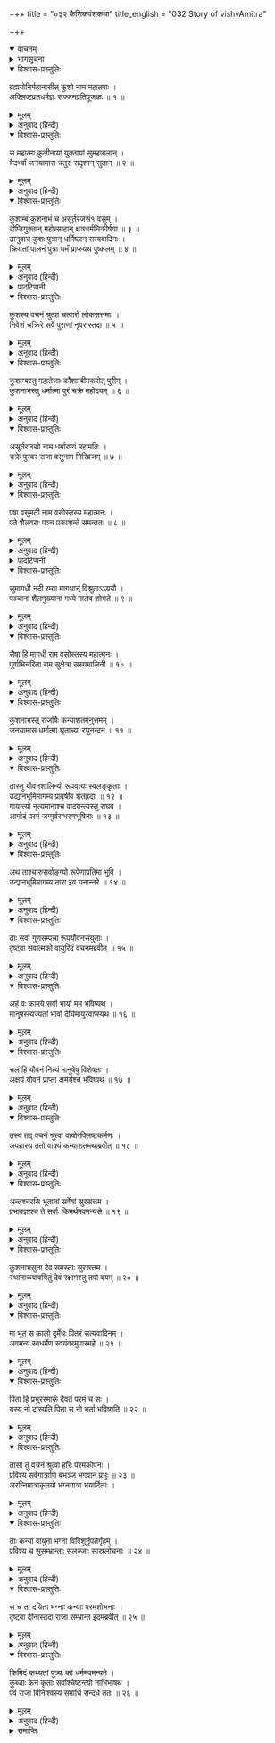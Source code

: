 +++
title = "०३२ कैशिकवंशकथा"
title_english = "032 Story of vishvAmitra"

+++
<details open><summary>वाचनम्</summary>
<div caption="श्रीराम-हरिसीताराममूर्ति-घनपाठिभ्यां वचनम्" class="audioEmbed" src="https://archive.org/download/Ramayana-recitation-Sriram-harisItArAmamUrti-Ghanapaati-v2/Kanda_1/Kanda_1_BK-032-Koushika_Vamsha_Katha.mp3"></div>
</details>

<details><summary>भागसूचना</summary>

32. ब्रह्मपुत्र कुशके चार पुत्रोंका वर्णन, शोणभद्र-तटवर्ती प्रदेशको वसुकी भूमि बताना, कुशनाभकी सौ कन्याओंका वायुके कोपसे ‘कुब्जा’ होना
</details>

<details open><summary>विश्वास-प्रस्तुतिः</summary>

ब्रह्मयोनिर्महानासीत् कुशो नाम महातपाः ।  
अक्लिष्टव्रतधर्मज्ञः सज्जनप्रतिपूजकः ॥ १ ॥
</details>

<details><summary>मूलम्</summary>

ब्रह्मयोनिर्महानासीत् कुशो नाम महातपाः ।  
अक्लिष्टव्रतधर्मज्ञः सज्जनप्रतिपूजकः ॥ १ ॥
</details>

<details><summary>अनुवाद (हिन्दी)</summary>

(विश्वामित्रजी कहते हैं—) श्रीराम! पूर्वकालमें कुश नामसे प्रसिद्ध एक महातपस्वी राजा हो गये हैं । वे साक्षात् ब्रह्माजीके पुत्र थे । उनका प्रत्येक व्रत एवं संकल्प बिना किसी क्लेश या कठिनाईके ही पूर्ण होता था । वे धर्मके ज्ञाता, सत्पुरुषोंका आदर करनेवाले और महान् थे ॥ १ ॥
</details>

<details open><summary>विश्वास-प्रस्तुतिः</summary>

स महात्मा कुलीनायां युक्तायां सुमहाबलान् ।  
वैदर्भ्यां जनयामास चतुरः सदृशान् सुतान् ॥ २ ॥
</details>

<details><summary>मूलम्</summary>

स महात्मा कुलीनायां युक्तायां सुमहाबलान् ।  
वैदर्भ्यां जनयामास चतुरः सदृशान् सुतान् ॥ २ ॥
</details>

<details><summary>अनुवाद (हिन्दी)</summary>

उत्तम कुलमें उत्पन्न विदर्भदेशकी राजकुमारी उनकी पत्नी थी । उसके गर्भसे उन महात्मा नरेशने चार पुत्र उत्पन्न किये, जो उन्हींके समान थे ॥ २ ॥
</details>

<details open><summary>विश्वास-प्रस्तुतिः</summary>

कुशाम्बं कुशनाभं च असूर्तरजसं१ वसुम् ।  
दीप्तियुक्तान् महोत्साहान् क्षत्रधर्मचिकीर्षया ॥ ३ ॥  
तानुवाच कुशः पुत्रान् धर्मिष्ठान् सत्यवादिनः ।  
क्रियतां पालनं पुत्रा धर्मं प्राप्स्यथ पुष्कलम् ॥ ४ ॥
</details>

<details><summary>मूलम्</summary>

कुशाम्बं कुशनाभं च असूर्तरजसं१ वसुम् ।  
दीप्तियुक्तान् महोत्साहान् क्षत्रधर्मचिकीर्षया ॥ ३ ॥  
तानुवाच कुशः पुत्रान् धर्मिष्ठान् सत्यवादिनः ।  
क्रियतां पालनं पुत्रा धर्मं प्राप्स्यथ पुष्कलम् ॥ ४ ॥
</details>

<details><summary>अनुवाद (हिन्दी)</summary>

उनके नाम इस प्रकार हैं—कुशाम्ब, कुशनाभ, असूर्तरजस२ तथा वसु । ये सब-के-सब तेजस्वी तथा महान् उत्साही थे । राजा कुशने ‘प्रजारक्षणरूप’ क्षत्रिय-धर्मके पालनकी इच्छासे अपने उन धर्मिष्ठ तथा सत्यवादी पुत्रोंसे कहा—‘पुत्रो! प्रजाका पालन करो, इससे तुम्हें धर्मका पूरा-पूरा फल प्राप्त होगा’ ॥ ३-४ ॥
</details>

<details><summary>पादटिप्पनी</summary>

१. रामायणशिरोमणि नामक व्याख्याके निर्माताने ‘अमूर्तिरजसम्’ पाठ माना है । महाभारतके अनुसार इनका नाम ‘अमूर्तरयस्’ या ‘अमूर्तरया’ था (वन ९५ ।१७) । यहाँ इनके द्वारा धर्मारण्य नामक नगर बसानेका उल्लेख है । यह नगर धर्मारण्य नामक तीर्थभूत वनमें था । यह वन गयाके आस-पासका ही प्रदेश है । अमूर्तरयाके पुत्र गयने ही गया नामक नगर बसाया था । अतः धर्मारण्य और गयाकी एकता सिद्ध होती है । महाभारत वनपर्व (८४ ।८५) में गयाके ब्रह्मसरोवरको धर्मारण्यसे सुशोभित बताया गया है । (वन० ८२ ।४७) धर्मारण्यमें पितृ-पूजनकी महत्ता बतायी गयी है ।
</details>

<details open><summary>विश्वास-प्रस्तुतिः</summary>

कुशस्य वचनं श्रुत्वा चत्वारो लोकसत्तमाः ।  
निवेशं चक्रिरे सर्वे पुराणां नृवरास्तदा ॥ ५ ॥
</details>

<details><summary>मूलम्</summary>

कुशस्य वचनं श्रुत्वा चत्वारो लोकसत्तमाः ।  
निवेशं चक्रिरे सर्वे पुराणां नृवरास्तदा ॥ ५ ॥
</details>

<details><summary>अनुवाद (हिन्दी)</summary>

अपने पिता महाराज कुशकी यह बात सुनकर उन चारों लोकशिरोमणि नरश्रेष्ठ राजकुमारोंने उस समय अपने-अपने लिये पृथक्-पृथक् नगर निर्माण कराया ॥ ५ ॥
</details>

<details open><summary>विश्वास-प्रस्तुतिः</summary>

कुशाम्बस्तु महातेजाः कौशाम्बीमकरोत् पुरीम् ।  
कुशनाभस्तु धर्मात्मा पुरं चक्रे महोदयम् ॥ ६ ॥
</details>

<details><summary>मूलम्</summary>

कुशाम्बस्तु महातेजाः कौशाम्बीमकरोत् पुरीम् ।  
कुशनाभस्तु धर्मात्मा पुरं चक्रे महोदयम् ॥ ६ ॥
</details>

<details><summary>अनुवाद (हिन्दी)</summary>

महातेजस्वी कुशाम्बने ‘कौशाम्बी’ पुरी बसायी (जिसे आजकल ‘कोसम’ कहते हैं) । धर्मात्मा कुशनाभने ‘महोदय’ नामक नगरका निर्माण कराया ॥ ६ ॥
</details>

<details open><summary>विश्वास-प्रस्तुतिः</summary>

असूर्तरजसो नाम धर्मारण्यं महामतिः ।  
चक्रे पुरवरं राजा वसुनाम गिरिव्रजम् ॥ ७ ॥
</details>

<details><summary>मूलम्</summary>

असूर्तरजसो नाम धर्मारण्यं महामतिः ।  
चक्रे पुरवरं राजा वसुनाम गिरिव्रजम् ॥ ७ ॥
</details>

<details><summary>अनुवाद (हिन्दी)</summary>

परम बुद्धिमान् असूर्तरजसने ‘धर्मारण्य’ नामक एक श्रेष्ठ नगर बसाया तथा राजा वसुने ‘गिरिव्रज’ नगरकी स्थापना की ॥ ७ ॥
</details>

<details open><summary>विश्वास-प्रस्तुतिः</summary>

एषा वसुमती नाम वसोस्तस्य महात्मनः ।  
एते शैलवराः पञ्च प्रकाशन्ते समन्ततः ॥ ८ ॥
</details>

<details><summary>मूलम्</summary>

एषा वसुमती नाम वसोस्तस्य महात्मनः ।  
एते शैलवराः पञ्च प्रकाशन्ते समन्ततः ॥ ८ ॥
</details>

<details><summary>अनुवाद (हिन्दी)</summary>

महात्मा वसुकी यह ‘गिरिव्रज’ नामक राजधानी वसुमतीके नामसे प्रसिद्ध हुई । इसके चारों ओर ये पाँच श्रेष्ठ पर्वत सुशोभित होते हैं* ॥ ८ ॥
</details>

<details><summary>पादटिप्पनी</summary>

* महाभारत सभापर्व (२१ । १—१०) में इन पाँचों पर्वतोंके नाम इस प्रकार वर्णित हैं—(१) विपुल, (२) वराह, (३) वृषभ (ऋषभ), (४) ऋषिगिरि (मातङ्ग) तथा (५) चैत्यक ।
</details>

<details open><summary>विश्वास-प्रस्तुतिः</summary>

सुमागधी नदी रम्या मागधान् विश्रुताऽऽययौ ।  
पञ्चानां शैलमुख्यानां मध्ये मालेव शोभते ॥ ९ ॥
</details>

<details><summary>मूलम्</summary>

सुमागधी नदी रम्या मागधान् विश्रुताऽऽययौ ।  
पञ्चानां शैलमुख्यानां मध्ये मालेव शोभते ॥ ९ ॥
</details>

<details><summary>अनुवाद (हिन्दी)</summary>

यह रमणीय (सोन) नदी दक्षिण-पश्चिमकी ओरसे बहती हुई मगध देशमें आयी है, इसलिये यहाँ ‘सुमागधी’ नामसे विख्यात हुई है । यह इन पाँच श्रेष्ठ पर्वतोंके बीचमें मालाकी भाँति सुशोभित हो रही है ॥ ९ ॥
</details>

<details open><summary>विश्वास-प्रस्तुतिः</summary>

सैषा हि मागधी राम वसोस्तस्य महात्मनः ।  
पूर्वाभिचरिता राम सुक्षेत्रा सस्यमालिनी ॥ १० ॥
</details>

<details><summary>मूलम्</summary>

सैषा हि मागधी राम वसोस्तस्य महात्मनः ।  
पूर्वाभिचरिता राम सुक्षेत्रा सस्यमालिनी ॥ १० ॥
</details>

<details><summary>अनुवाद (हिन्दी)</summary>

श्रीराम! इस प्रकार ‘मागधी’ नामसे प्रसिद्ध हुई यह सोन नदी पूर्वोक्त महात्मा वसुसे सम्बन्ध रखती है । रघुनन्दन! यह दक्षिण-पश्चिमसे आकर पूर्वोत्तर दिशाकी ओर प्रवाहित हुई है । इसके दोनों तटोंपर सुन्दर क्षेत्र (उपजाऊ खेत) हैं, अतः यह सदा सस्य-मालाओंसे अलंकृत (हरी-भरी खेतीसे सुशोभित) रहती है ॥ १० ॥
</details>

<details open><summary>विश्वास-प्रस्तुतिः</summary>

कुशनाभस्तु राजर्षिः कन्याशतमनुत्तमम् ।  
जनयामास धर्मात्मा घृताच्यां रघुनन्दन ॥ ११ ॥
</details>

<details><summary>मूलम्</summary>

कुशनाभस्तु राजर्षिः कन्याशतमनुत्तमम् ।  
जनयामास धर्मात्मा घृताच्यां रघुनन्दन ॥ ११ ॥
</details>

<details><summary>अनुवाद (हिन्दी)</summary>

रघुकुलको आनन्दित करनेवाले श्रीराम! धर्मात्मा राजर्षि कुशनाभने घृताची अप्सराके गर्भसे परम उत्तम सौ कन्याओंको जन्म दिया ॥ ११ ॥
</details>

<details open><summary>विश्वास-प्रस्तुतिः</summary>

तास्तु यौवनशालिन्यो रूपवत्यः स्वलङ्कृताः ।  
उद्यानभूमिमागम्य प्रावृषीव शतह्रदाः ॥ १२ ॥  
गायन्त्यो नृत्यमानाश्च वादयन्त्यस्तु राघव ।  
आमोदं परमं जग्मुर्वराभरणभूषिताः ॥ १३ ॥
</details>

<details><summary>मूलम्</summary>

तास्तु यौवनशालिन्यो रूपवत्यः स्वलङ्कृताः ।  
उद्यानभूमिमागम्य प्रावृषीव शतह्रदाः ॥ १२ ॥  
गायन्त्यो नृत्यमानाश्च वादयन्त्यस्तु राघव ।  
आमोदं परमं जग्मुर्वराभरणभूषिताः ॥ १३ ॥
</details>

<details><summary>अनुवाद (हिन्दी)</summary>

वे सब-की-सब सुन्दर रूप-लावण्यसे सुशोभित थीं । धीरे-धीरे युवावस्थाने आकर उनके सौन्दर्यको और भी बढ़ा दिया । रघुवीर! एक दिन वस्त्र और आभूषणोंसे विभूषित हो वे सभी राजकन्याएँ उद्यान-भूमिमें आकर वर्षाऋतुमें प्रकाशित होनेवाली विद्युन्मालाओंकी भाँति शोभा पाने लगीं । सुन्दर अलंकारोंसे अलंकृत हुई वे अंगनाएँ गाती, बजाती और नृत्य करती हुई वहाँ परम आमोद-प्रमोदमें मग्न हो गयीं ॥ १२-१३ ॥
</details>

<details open><summary>विश्वास-प्रस्तुतिः</summary>

अथ ताश्चारुसर्वाङ्ग्यो रूपेणाप्रतिमा भुवि ।  
उद्यानभूमिमागम्य तारा इव घनान्तरे ॥ १४ ॥
</details>

<details><summary>मूलम्</summary>

अथ ताश्चारुसर्वाङ्ग्यो रूपेणाप्रतिमा भुवि ।  
उद्यानभूमिमागम्य तारा इव घनान्तरे ॥ १४ ॥
</details>

<details><summary>अनुवाद (हिन्दी)</summary>

उनके सभी अंग बड़े मनोहर थे । इस भूतलपर उनके रूप-सौन्दर्यकी कहीं भी तुलना नहीं थी । उस उद्यानमें आकर वे बादलोंके ओटमें कुछ-कुछ छिपी हुई तारिकाओंके समान शोभा पा रही थीं ॥ १४ ॥
</details>

<details open><summary>विश्वास-प्रस्तुतिः</summary>

ताः सर्वा गुणसम्पन्ना रूपयौवनसंयुताः ।  
दृष्ट्वा सर्वात्मको वायुरिदं वचनमब्रवीत् ॥ १५ ॥
</details>

<details><summary>मूलम्</summary>

ताः सर्वा गुणसम्पन्ना रूपयौवनसंयुताः ।  
दृष्ट्वा सर्वात्मको वायुरिदं वचनमब्रवीत् ॥ १५ ॥
</details>

<details><summary>अनुवाद (हिन्दी)</summary>

उस समय उत्तम गुणोंसे सम्पन्न तथा रूप और यौवनसे सुशोभित उन सब राजकन्याओंको देखकर सर्वस्वरूप वायु देवताने उनसे इस प्रकार कहा— ॥
</details>

<details open><summary>विश्वास-प्रस्तुतिः</summary>

अहं वः कामये सर्वा भार्या मम भविष्यथ ।  
मानुषस्त्यज्यतां भावो दीर्घमायुरवाप्स्यथ ॥ १६ ॥
</details>

<details><summary>मूलम्</summary>

अहं वः कामये सर्वा भार्या मम भविष्यथ ।  
मानुषस्त्यज्यतां भावो दीर्घमायुरवाप्स्यथ ॥ १६ ॥
</details>

<details><summary>अनुवाद (हिन्दी)</summary>

‘सुन्दरियो! मैं तुम सबको अपनी प्रेयसीके रूपमें प्राप्त करना चाहता हूँ । तुम सब मेरी भार्याएँ बनोगी । अब मनुष्यभावका त्याग करो और मुझे अंगीकार करके देवांगनाओंकी भाँति दीर्घ आयु प्राप्त कर लो ॥
</details>

<details open><summary>विश्वास-प्रस्तुतिः</summary>

चलं हि यौवनं नित्यं मानुषेषु विशेषतः ।  
अक्षयं यौवनं प्राप्ता अमर्यश्च भविष्यथ ॥ १७ ॥
</details>

<details><summary>मूलम्</summary>

चलं हि यौवनं नित्यं मानुषेषु विशेषतः ।  
अक्षयं यौवनं प्राप्ता अमर्यश्च भविष्यथ ॥ १७ ॥
</details>

<details><summary>अनुवाद (हिन्दी)</summary>

‘विशेषतः मानव-शरीरमें जवानी कभी स्थिर नहीं रहती—प्रतिक्षण क्षीण होती जाती है । मेरे साथ सम्बन्ध हो जानेपर तुमलोग अक्षय यौवन प्राप्त करके अमर हो जाओगी’ ॥ १७ ॥
</details>

<details open><summary>विश्वास-प्रस्तुतिः</summary>

तस्य तद् वचनं श्रुत्वा वायोरक्लिष्टकर्मणः ।  
अपहास्य ततो वाक्यं कन्याशतमथाब्रवीत् ॥ १८ ॥
</details>

<details><summary>मूलम्</summary>

तस्य तद् वचनं श्रुत्वा वायोरक्लिष्टकर्मणः ।  
अपहास्य ततो वाक्यं कन्याशतमथाब्रवीत् ॥ १८ ॥
</details>

<details><summary>अनुवाद (हिन्दी)</summary>

अनायास ही महान् कर्म करनेवाले वायुदेवका यह कथन सुनकर वे सौ कन्याएँ अवहेलनापूर्वक हँसकर बोलीं— ॥ १८ ॥
</details>

<details open><summary>विश्वास-प्रस्तुतिः</summary>

अन्तश्चरसि भूतानां सर्वेषां सुरसत्तम ।  
प्रभावज्ञाश्च ते सर्वाः किमर्थमवमन्यसे ॥ १९ ॥
</details>

<details><summary>मूलम्</summary>

अन्तश्चरसि भूतानां सर्वेषां सुरसत्तम ।  
प्रभावज्ञाश्च ते सर्वाः किमर्थमवमन्यसे ॥ १९ ॥
</details>

<details><summary>अनुवाद (हिन्दी)</summary>

‘सुरश्रेष्ठ! आप प्राणवायुके रूपमें समस्त प्राणियोंके भीतर विचरते हैं (अतः सबके मनकी बातें जानते हैं; आपको यह मालूम होगा कि हमारे मनमें आपके प्रति कोई आकर्षण नहीं है) । हम सब बहिनें आपके अनुपम प्रभावको भी जानती हैं (तो भी हमारा आपके प्रति अनुराग नहीं है); ऐसी दशामें यह अनुचित प्रस्ताव करके आप हमारा अपमान किसलिये कर रहे हैं? ॥ १९ ॥
</details>

<details open><summary>विश्वास-प्रस्तुतिः</summary>

कुशनाभसुता देव समस्ताः सुरसत्तम ।  
स्थानाच्च्यावयितुं देवं रक्षामस्तु तपो वयम् ॥ २० ॥
</details>

<details><summary>मूलम्</summary>

कुशनाभसुता देव समस्ताः सुरसत्तम ।  
स्थानाच्च्यावयितुं देवं रक्षामस्तु तपो वयम् ॥ २० ॥
</details>

<details><summary>अनुवाद (हिन्दी)</summary>

‘देव! देवशिरोमणे! हम सब-की-सब राजर्षि कुशनाभकी कन्याएँ हैं । देवता होनेपर भी आपको शाप देकर वायुपदसे भ्रष्ट कर सकती हैं, किंतु ऐसा करना नहीं चाहतीं; क्योंकि हम अपने तपको सुरक्षित रखती हैं ॥ २० ॥
</details>

<details open><summary>विश्वास-प्रस्तुतिः</summary>

मा भूत् स कालो दुर्मेधः पितरं सत्यवादिनम् ।  
अवमन्य स्वधर्मेण स्वयंवरमुपास्महे ॥ २१ ॥
</details>

<details><summary>मूलम्</summary>

मा भूत् स कालो दुर्मेधः पितरं सत्यवादिनम् ।  
अवमन्य स्वधर्मेण स्वयंवरमुपास्महे ॥ २१ ॥
</details>

<details><summary>अनुवाद (हिन्दी)</summary>

‘दुर्मते! वह समय कभी न आवे, जब कि हम अपने सत्यवादी पिताकी अवहेलना करके कामवश या अत्यन्त अधर्मपूर्वक स्वयं ही वर ढूँढ़ने लगें ॥ २१ ॥
</details>

<details open><summary>विश्वास-प्रस्तुतिः</summary>

पिता हि प्रभुरस्माकं दैवतं परमं च सः ।  
यस्य नो दास्यति पिता स नो भर्ता भविष्यति ॥ २२ ॥
</details>

<details><summary>मूलम्</summary>

पिता हि प्रभुरस्माकं दैवतं परमं च सः ।  
यस्य नो दास्यति पिता स नो भर्ता भविष्यति ॥ २२ ॥
</details>

<details><summary>अनुवाद (हिन्दी)</summary>

‘हमलोगोंपर हमारे पिताजीका प्रभुत्व है, वे हमारे लिये सर्वश्रेष्ठ देवता हैं । पिताजी हमें जिसके हाथमें दे देंगे, वही हमारा पति होगा’ ॥ २२ ॥
</details>

<details open><summary>विश्वास-प्रस्तुतिः</summary>

तासां तु वचनं श्रुत्वा हरिः परमकोपनः ।  
प्रविश्य सर्वगात्राणि बभञ्ज भगवान् प्रभुः ॥ २३ ॥  
अरत्निमात्राकृतयो भग्नगात्रा भयार्दिताः ।
</details>

<details><summary>मूलम्</summary>

तासां तु वचनं श्रुत्वा हरिः परमकोपनः ।  
प्रविश्य सर्वगात्राणि बभञ्ज भगवान् प्रभुः ॥ २३ ॥  
अरत्निमात्राकृतयो भग्नगात्रा भयार्दिताः ।
</details>

<details><summary>अनुवाद (हिन्दी)</summary>

उनकी यह बात सुनकर वायुदेव अत्यन्त कुपित हो उठे । उन ऐश्वर्यशाली प्रभुने उनके भीतर प्रविष्टहो सब अंगोंको मोड़कर टेढ़ा कर दिया । शरीर मुड़ जानेके कारण वे कुबड़ी हो गयीं । उनकी आकृति मुट्ठी बँधे हुए एक हाथके बराबर हो गयी । वे भयसे व्याकुल हो उठीं ॥ २३ १/२ ॥
</details>

<details open><summary>विश्वास-प्रस्तुतिः</summary>

ताः कन्या वायुना भग्ना विविशुर्नृपतेर्गृहम् ।  
प्रविश्य च सुसम्भ्रान्ताः सलज्जाः सास्रलोचनाः ॥ २४ ॥
</details>

<details><summary>मूलम्</summary>

ताः कन्या वायुना भग्ना विविशुर्नृपतेर्गृहम् ।  
प्रविश्य च सुसम्भ्रान्ताः सलज्जाः सास्रलोचनाः ॥ २४ ॥
</details>

<details><summary>अनुवाद (हिन्दी)</summary>

वायुदेवके द्वारा कुबड़ी की हुई उन कन्याओंने राजभवनमें प्रवेश किया । प्रवेश करके वे लज्जित और उद्विग्न हो गयीं । उनके नेत्रोंसे आँसुओंकी धाराएँ बहने लगीं ॥ २४ ॥
</details>

<details open><summary>विश्वास-प्रस्तुतिः</summary>

स च ता दयिता भग्नाः कन्याः परमशोभनाः ।  
दृष्ट्वा दीनास्तदा राजा सम्भ्रान्त इदमब्रवीत् ॥ २५ ॥
</details>

<details><summary>मूलम्</summary>

स च ता दयिता भग्नाः कन्याः परमशोभनाः ।  
दृष्ट्वा दीनास्तदा राजा सम्भ्रान्त इदमब्रवीत् ॥ २५ ॥
</details>

<details><summary>अनुवाद (हिन्दी)</summary>

अपनी परम सुन्दरी प्यारी पुत्रियोंको कुब्जताके कारण अत्यन्त दयनीय दशामें पड़ी देख राजा कुशनाभ घबरा गये और इस प्रकार बोले— ॥ २५ ॥
</details>

<details open><summary>विश्वास-प्रस्तुतिः</summary>

किमिदं कथ्यतां पुत्र्यः को धर्ममवमन्यते ।  
कुब्जाः केन कृताः सर्वाश्चेष्टन्त्यो नाभिभाषथ ।  
एवं राजा विनिःश्वस्य समाधिं सन्दधे ततः ॥ २६ ॥
</details>

<details><summary>मूलम्</summary>

किमिदं कथ्यतां पुत्र्यः को धर्ममवमन्यते ।  
कुब्जाः केन कृताः सर्वाश्चेष्टन्त्यो नाभिभाषथ ।  
एवं राजा विनिःश्वस्य समाधिं सन्दधे ततः ॥ २६ ॥
</details>

<details><summary>अनुवाद (हिन्दी)</summary>

‘पुत्रियो! यह क्या हुआ? बताओ । कौन प्राणी धर्मकी अवहेलना करता है? किसने तुम्हें कुबड़ी बना दिया, जिससे तुम तड़प रही हो, किंतु कुछ बताती नहीं हो ।’ यों कहकर राजाने लंबी साँस खींची और उनका उत्तर सुननेके लिये वे सावधान होकर बैठ गये ॥ २६ ॥
</details>

<details><summary>समाप्तिः</summary>

इत्यार्षे श्रीमद्रामायणे वाल्मीकीये आदिकाव्ये बालकाण्डे द्वात्रिंशः सर्गः ॥ ३२ ॥  
इस प्रकार श्रीवाल्मीकिनिर्मित आर्षरामायण आदिकाव्यके बालकाण्डमें बत्तीसवाँ सर्ग पूरा हुआ ॥ ३२ ॥
</details>

